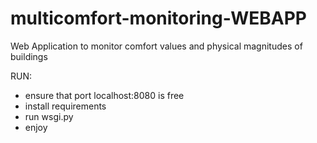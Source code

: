 # multicomfort-monitoring-WEBAPP
Web Application to monitor comfort values and physical magnitudes of buildings

RUN:

- ensure that port localhost:8080 is free
- install requirements
- run wsgi.py
- enjoy
